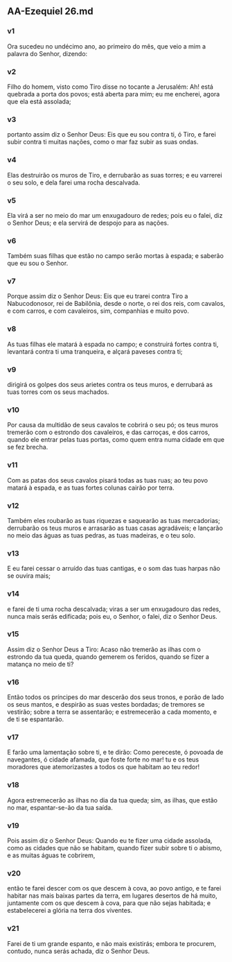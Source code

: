 ## AA-Ezequiel 26.md
### v1
 Ora sucedeu no undécimo ano, ao primeiro do mês, que veio a mim a palavra do Senhor, dizendo:
### v2
 Filho do homem, visto como Tiro disse no tocante a Jerusalém: Ah! está quebrada a porta dos povos; está aberta para mim; eu me encherei, agora que ela está assolada;
### v3
 portanto assim diz o Senhor Deus: Eis que eu sou contra ti, ó Tiro, e farei subir contra ti muitas nações, como o mar faz subir as suas ondas.
### v4
 Elas destruirão os muros de Tiro, e derrubarão as suas torres; e eu varrerei o seu solo, e dela farei uma rocha descalvada.
### v5
 Ela virá a ser no meio do mar um enxugadouro de redes; pois eu o falei, diz o Senhor Deus; e ela servirá de despojo para as nações.
### v6
 Também suas filhas que estão no campo serão mortas à espada; e saberão que eu sou o Senhor.
### v7
 Porque assim diz o Senhor Deus: Eis que eu trarei contra Tiro a Nabucodonosor, rei de Babilônia, desde o norte, o rei dos reis, com cavalos, e com carros, e com cavaleiros, sim, companhias e muito povo.
### v8
 As tuas filhas ele matará à espada no campo; e construirá fortes contra ti, levantará contra ti uma tranqueira, e alçará paveses contra ti;
### v9
 dirigirá os golpes dos seus arietes contra os teus muros, e derrubará as tuas torres com os seus machados.
### v10
 Por causa da multidão de seus cavalos te cobrirá o seu pó; os teus muros tremerão com o estrondo dos cavaleiros, e das carroças, e dos carros, quando ele entrar pelas tuas portas, como quem entra numa cidade em que se fez brecha.
### v11
 Com as patas dos seus cavalos pisará todas as tuas ruas; ao teu povo matará à espada, e as tuas fortes colunas cairão por terra.
### v12
 Também eles roubarão as tuas riquezas e saquearão as tuas mercadorias; derrubarão os teus muros e arrasarão as tuas casas agradáveis; e lançarão no meio das águas as tuas pedras, as tuas madeiras, e o teu solo.
### v13
 E eu farei cessar o arruído das tuas cantigas, e o som das tuas harpas não se ouvira mais;
### v14
 e farei de ti uma rocha descalvada; viras a ser um enxugadouro das redes, nunca mais serás edificada; pois eu, o Senhor, o falei, diz o Senhor Deus.
### v15
 Assim diz o Senhor Deus a Tiro: Acaso não tremerão as ilhas com o estrondo da tua queda, quando gemerem os feridos, quando se fizer a matança no meio de ti?
### v16
 Então todos os príncipes do mar descerão dos seus tronos, e porão de lado os seus mantos, e despirão as suas vestes bordadas; de tremores se vestirão; sobre a terra se assentarão; e estremecerão a cada momento, e de ti se espantarão.
### v17
 E farão uma lamentação sobre ti, e te dirão: Como pereceste, ó povoada de navegantes, ó cidade afamada, que foste forte no mar! tu e os teus moradores que atemorizastes a todos os que habitam ao teu redor!
### v18
 Agora estremecerão as ilhas no dia da tua queda; sim, as ilhas, que estão no mar, espantar-se-ão da tua saída.
### v19
 Pois assim diz o Senhor Deus: Quando eu te fizer uma cidade assolada, como as cidades que não se habitam, quando fizer subir sobre ti o abismo, e as muitas águas te cobrirem,
### v20
 então te farei descer com os que descem à cova, ao povo antigo, e te farei habitar nas mais baixas partes da terra, em lugares desertos de há muito, juntamente com os que descem à cova, para que não sejas habitada; e estabelecerei a glória na terra dos viventes.
### v21
 Farei de ti um grande espanto, e não mais existirás; embora te procurem, contudo, nunca serás achada, diz o Senhor Deus.
